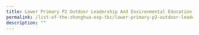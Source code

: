 ```yaml
---
title: Lower Primary P2 Outdoor Leadership And Environmental Education
permalink: /list-of-the-zhonghua-exp-tbc/lower-primary-p2-outdoor-leadership-and-environmental-education/
description: ""
---
```

